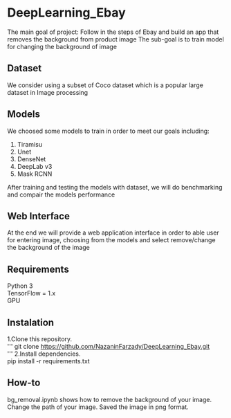 # DeepLearning_Ebay
The main goal of project: Follow in the steps of Ebay and build an app that removes the background from product image
The sub-goal is to train model for changing the background of image

## Dataset
We consider using a subset of Coco dataset which is a popular large dataset in Image processing

## Models
We choosed some models to train in order to meet our goals including:
1. Tiramisu
2. Unet
3. DenseNet
4. DeepLab v3
5. Mask RCNN

After training and testing the models with dataset, we will do benchmarking and compair the models performance

## Web Interface
At the end we will provide a web application interface in order to able user for entering image, choosing from the models and select remove/change the background of the image

## Requirements
Python 3  
TensorFlow = 1.x  
GPU   

## Instalation 
1.Clone this repository.  
'''
git clone https://github.com/NazaninFarzady/DeepLearning_Ebay.git  
'''
2.Install dependencies.  
pip install -r requirements.txt   

## How-to
bg_removal.ipynb shows how to remove the background of your image.  
Change the path of your image.
Saved the image in png format.
